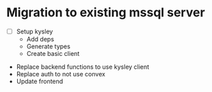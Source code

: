 # Migration to existing mssql server

- [ ] Setup kysley
  - Add deps
  - Generate types
  - Create basic client
- Replace backend functions to use kysley client
- Replace auth to not use convex
- Update frontend
